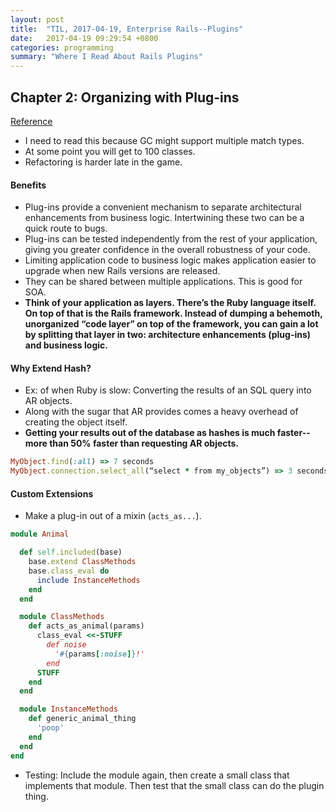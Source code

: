 ```yaml
---
layout: post
title:  "TIL, 2017-04-19, Enterprise Rails--Plugins"
date:   2017-04-19 09:29:54 +0800
categories: programming
summary: "Where I Read About Rails Plugins"
---
```



## Chapter 2: Organizing with Plug-ins
[Reference](https://dan.chak.org/enterprise-rails/chapter-2-organizing-with-plug-ins/)

- I need to read this because GC might support multiple match types.
- At some point you will get to 100 classes.
- Refactoring is harder late in the game.

#### Benefits

- Plug-ins provide a convenient mechanism to separate architectural enhancements from business logic. Intertwining these two can be a quick route to bugs.
- Plug-ins can be tested independently from the rest of your application, giving you greater confidence in the overall robustness of your code.
- Limiting application code to business logic makes application easier to upgrade when new Rails versions are released.
- They can be shared between multiple applications. This is good for SOA.
- **Think of your application as layers. There’s the Ruby language itself. On top of that is the Rails framework. Instead of dumping a behemoth, unorganized “code layer” on top of the framework, you can gain a lot by splitting that layer in two: architecture enhancements (plug-ins) and business logic.**

#### Why Extend Hash?

- Ex: of when Ruby is slow: Converting the results of an SQL query into AR objects.
- Along with the sugar that AR provides comes a heavy overhead of creating the object itself.
- **Getting your results out of the database as hashes is much faster--more than 50% faster than requesting AR objects.**

``` ruby
MyObject.find(:all) => 7 seconds
MyObject.connection.select_all(“select * from my_objects”) => 3 seconds
```

#### Custom Extensions

- Make a plug-in out of a mixin (`acts_as...`).


``` ruby
module Animal

  def self.included(base)
    base.extend ClassMethods
    base.class_eval do
      include InstanceMethods
    end
  end

  module ClassMethods
    def acts_as_animal(params)
      class_eval <<-STUFF
        def noise
          '#{params[:noise]}!'
        end
      STUFF
    end
  end

  module InstanceMethods
    def generic_animal_thing
      'poop'
    end
  end
end
```

- Testing: Include the module again, then create a small class that implements that module. Then test that the small class can do the plugin thing.
